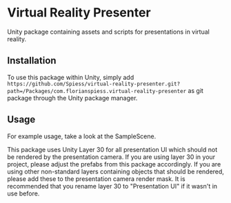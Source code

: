 # Virtual Reality Presenter
Unity package containing assets and scripts for presentations in virtual reality.

## Installation
To use this package within Unity, simply add `https://github.com/Spiess/virtual-reality-presenter.git?path=/Packages/com.florianspiess.virtual-reality-presenter` as git package through the Unity package manager.

## Usage
For example usage, take a look at the SampleScene.

This package uses Unity Layer 30 for all presentation UI which should not be rendered by the presentation camera.
If you are using layer 30 in your project, please adjust the prefabs from this package accordingly.
If you are using other non-standard layers containing objects that should be rendered, please add these to the presentation camera render mask.
It is recommended that you rename layer 30 to "Presentation UI" if it wasn't in use before.
